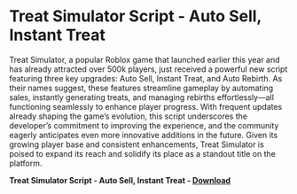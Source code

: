 <h1>Treat Simulator Script - Auto Sell, Instant Treat</h1>

Treat Simulator, a popular Roblox game that launched earlier this year and has already attracted over 500k players, just received a powerful new script featuring three key upgrades: Auto Sell, Instant Treat, and Auto Rebirth. As their names suggest, these features streamline gameplay by automating sales, instantly generating treats, and managing rebirths effortlessly—all functioning seamlessly to enhance player progress. With frequent updates already shaping the game’s evolution, this script underscores the developer’s commitment to improving the experience, and the community eagerly anticipates even more innovative additions in the future. Given its growing player base and consistent enhancements, Treat Simulator is poised to expand its reach and solidify its place as a standout title on the platform.

**Treat Simulator Script - Auto Sell, Instant Treat - [Download](https://www.dlgram.com/public/files/api.php?shortened=g6YjiZ)**


